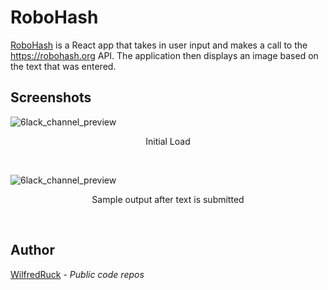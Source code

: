 # RoboHash

<a href="https://wilfredruck.herokuapp.com/">RoboHash</a> is a React app that takes in user input and makes a call to the https://robohash.org API. The application then displays an image based on the text that was entered.

## Screenshots

![6lack_channel_preview](https://i.ibb.co/RDZRdVV/Screen-Shot-2019-07-12-at-12-53-48-AM.png)
<p align="center">Initial Load</p><br />

![6lack_channel_preview](https://i.ibb.co/25S5Vby/Screen-Shot-2019-07-12-at-12-54-05-AM.png)
<p align="center">Sample output after text is submitted</p><br />

## Author

[WilfredRuck](https://github.com/WilfredRuck) - *Public code repos*
